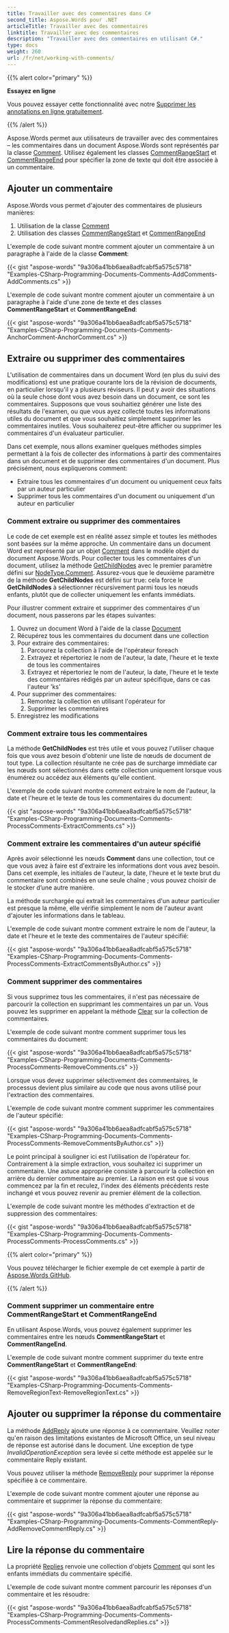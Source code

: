 ```yaml
---
title: Travailler avec des commentaires dans C#
second_title: Aspose.Words pour .NET
articleTitle: Travailler avec des commentaires
linktitle: Travailler avec des commentaires
description: "Travailler avec des commentaires en utilisant C#."
type: docs
weight: 260
url: /fr/net/working-with-comments/
---
```


{{% alert color="primary" %}}

**Essayez en ligne**

Vous pouvez essayer cette fonctionnalité avec notre [Supprimer les annotations en ligne gratuitement](https://products.aspose.app/words/annotation).

{{% /alert %}}

Aspose.Words permet aux utilisateurs de travailler avec des commentaires – les commentaires dans un document Aspose.Words sont représentés par la classe [Comment](https://reference.aspose.com/words/fr/net/aspose.words/comment/). Utilisez également les classes [CommentRangeStart](https://reference.aspose.com/words/fr/net/aspose.words/commentrangestart/) et [CommentRangeEnd](https://reference.aspose.com/words/fr/net/aspose.words/commentrangeend/) pour spécifier la zone de texte qui doit être associée à un commentaire.

## Ajouter un commentaire

Aspose.Words vous permet d'ajouter des commentaires de plusieurs manières:

1. Utilisation de la classe [Comment](https://reference.aspose.com/words/fr/net/aspose.words/comment/)
2. Utilisation des classes [CommentRangeStart](https://reference.aspose.com/words/fr/net/aspose.words/commentrangestart/) et [CommentRangeEnd](https://reference.aspose.com/words/fr/net/aspose.words/commentrangeend/)

L'exemple de code suivant montre comment ajouter un commentaire à un paragraphe à l'aide de la classe **Comment**:

{{< gist "aspose-words" "9a306a41bb6aea8adfcabf5a575c5718" "Examples-CSharp-Programming-Documents-Comments-AddComments-AddComments.cs" >}}

L'exemple de code suivant montre comment ajouter un commentaire à un paragraphe à l'aide d'une zone de texte et des classes **CommentRangeStart** et **CommentRangeEnd**:

{{< gist "aspose-words" "9a306a41bb6aea8adfcabf5a575c5718" "Examples-CSharp-Programming-Documents-Comments-AnchorComment-AnchorComment.cs" >}}

## Extraire ou supprimer des commentaires

L'utilisation de commentaires dans un document Word (en plus du suivi des modifications) est une pratique courante lors de la révision de documents, en particulier lorsqu'il y a plusieurs réviseurs. Il peut y avoir des situations où la seule chose dont vous avez besoin dans un document, ce sont les commentaires. Supposons que vous souhaitiez générer une liste des résultats de l'examen, ou que vous ayez collecté toutes les informations utiles du document et que vous souhaitiez simplement supprimer les commentaires inutiles. Vous souhaiterez peut-être afficher ou supprimer les commentaires d'un évaluateur particulier.

Dans cet exemple, nous allons examiner quelques méthodes simples permettant à la fois de collecter des informations à partir des commentaires dans un document et de supprimer des commentaires d'un document. Plus précisément, nous expliquerons comment:

- Extraire tous les commentaires d'un document ou uniquement ceux faits par un auteur particulier
- Supprimer tous les commentaires d'un document ou uniquement d'un auteur en particulier

### Comment extraire ou supprimer des commentaires

Le code de cet exemple est en réalité assez simple et toutes les méthodes sont basées sur la même approche. Un commentaire dans un document Word est représenté par un objet [Comment](https://reference.aspose.com/words/fr/net/aspose.words/comment/) dans le modèle objet du document Aspose.Words. Pour collecter tous les commentaires d'un document, utilisez la méthode [GetChildNodes](https://reference.aspose.com/words/fr/net/aspose.words/compositenode/getchildnodes/) avec le premier paramètre défini sur [NodeType.Comment](https://reference.aspose.com/words/fr/net/aspose.words/nodetype/). Assurez-vous que le deuxième paramètre de la méthode **GetChildNodes** est défini sur true: cela force le **GetChildNodes** à sélectionner récursivement parmi tous les nœuds enfants, plutôt que de collecter uniquement les enfants immédiats.

Pour illustrer comment extraire et supprimer des commentaires d'un document, nous passerons par les étapes suivantes:

1. Ouvrez un document Word à l'aide de la classe [Document](https://reference.aspose.com/words/fr/net/aspose.words/document/)
2. Récupérez tous les commentaires du document dans une collection
3. Pour extraire des commentaires:
   1. Parcourez la collection à l'aide de l'opérateur foreach
   2. Extrayez et répertoriez le nom de l'auteur, la date, l'heure et le texte de tous les commentaires
   3. Extrayez et répertoriez le nom de l'auteur, la date, l'heure et le texte des commentaires rédigés par un auteur spécifique, dans ce cas l'auteur 'ks'
4. Pour supprimer des commentaires:
   1. Remontez la collection en utilisant l'opérateur for
   2. Supprimer les commentaires
5. Enregistrez les modifications

### Comment extraire tous les commentaires

La méthode **GetChildNodes** est très utile et vous pouvez l'utiliser chaque fois que vous avez besoin d'obtenir une liste de nœuds de document de tout type. La collection résultante ne crée pas de surcharge immédiate car les nœuds sont sélectionnés dans cette collection uniquement lorsque vous énumérez ou accédez aux éléments qu'elle contient.

L'exemple de code suivant montre comment extraire le nom de l'auteur, la date et l'heure et le texte de tous les commentaires du document:

{{< gist "aspose-words" "9a306a41bb6aea8adfcabf5a575c5718" "Examples-CSharp-Programming-Documents-Comments-ProcessComments-ExtractComments.cs" >}}

### Comment extraire les commentaires d'un auteur spécifié

Après avoir sélectionné les nœuds **Comment** dans une collection, tout ce que vous avez à faire est d'extraire les informations dont vous avez besoin. Dans cet exemple, les initiales de l'auteur, la date, l'heure et le texte brut du commentaire sont combinés en une seule chaîne ; vous pouvez choisir de le stocker d’une autre manière.

La méthode surchargée qui extrait les commentaires d'un auteur particulier est presque la même, elle vérifie simplement le nom de l'auteur avant d'ajouter les informations dans le tableau.

L'exemple de code suivant montre comment extraire le nom de l'auteur, la date et l'heure et le texte des commentaires de l'auteur spécifié:

{{< gist "aspose-words" "9a306a41bb6aea8adfcabf5a575c5718" "Examples-CSharp-Programming-Documents-Comments-ProcessComments-ExtractCommentsByAuthor.cs" >}}

### Comment supprimer des commentaires

Si vous supprimez tous les commentaires, il n'est pas nécessaire de parcourir la collection en supprimant les commentaires un par un. Vous pouvez les supprimer en appelant la méthode [Clear](https://reference.aspose.com/words/fr/net/aspose.words/nodecollection/clear/) sur la collection de commentaires.

L'exemple de code suivant montre comment supprimer tous les commentaires du document:

{{< gist "aspose-words" "9a306a41bb6aea8adfcabf5a575c5718" "Examples-CSharp-Programming-Documents-Comments-ProcessComments-RemoveComments.cs" >}}

Lorsque vous devez supprimer sélectivement des commentaires, le processus devient plus similaire au code que nous avons utilisé pour l'extraction des commentaires.

L'exemple de code suivant montre comment supprimer les commentaires de l'auteur spécifié:

{{< gist "aspose-words" "9a306a41bb6aea8adfcabf5a575c5718" "Examples-CSharp-Programming-Documents-Comments-ProcessComments-RemoveCommentsByAuthor.cs" >}}

Le point principal à souligner ici est l’utilisation de l’opérateur for. Contrairement à la simple extraction, vous souhaitez ici supprimer un commentaire. Une astuce appropriée consiste à parcourir la collection en arrière du dernier commentaire au premier. La raison en est que si vous commencez par la fin et reculez, l'index des éléments précédents reste inchangé et vous pouvez revenir au premier élément de la collection.

L'exemple de code suivant montre les méthodes d'extraction et de suppression des commentaires:

{{< gist "aspose-words" "9a306a41bb6aea8adfcabf5a575c5718" "Examples-CSharp-Programming-Documents-Comments-ProcessComments-ProcessComments.cs" >}}

{{% alert color="primary" %}}

Vous pouvez télécharger le fichier exemple de cet exemple à partir de [Aspose.Words GitHub](https://github.com/aspose-words/Aspose.Words-for-.NET/blob/master/Examples/Data/Comments.docx).

{{% /alert %}}

### Comment supprimer un commentaire entre CommentRangeStart et CommentRangeEnd

En utilisant Aspose.Words, vous pouvez également supprimer les commentaires entre les nœuds **CommentRangeStart** et **CommentRangeEnd**.

L'exemple de code suivant montre comment supprimer du texte entre **CommentRangeStart** et **CommentRangeEnd**:

{{< gist "aspose-words" "9a306a41bb6aea8adfcabf5a575c5718" "Examples-CSharp-Programming-Documents-Comments-RemoveRegionText-RemoveRegionText.cs" >}}

## Ajouter ou supprimer la réponse du commentaire

La méthode [AddReply](https://reference.aspose.com/words/fr/net/aspose.words/comment/addreply/) ajoute une réponse à ce commentaire. Veuillez noter qu'en raison des limitations existantes de Microsoft Office, un seul niveau de réponse est autorisé dans le document. Une exception de type *InvalidOperationException* sera levée si cette méthode est appelée sur le commentaire Reply existant.

Vous pouvez utiliser la méthode [RemoveReply](https://reference.aspose.com/words/fr/net/aspose.words/comment/removereply/) pour supprimer la réponse spécifiée à ce commentaire.

L'exemple de code suivant montre comment ajouter une réponse au commentaire et supprimer la réponse du commentaire:

{{< gist "aspose-words" "9a306a41bb6aea8adfcabf5a575c5718" "Examples-CSharp-Programming-Documents-Comments-CommentReply-AddRemoveCommentReply.cs" >}}

## Lire la réponse du commentaire

La propriété [Replies](https://reference.aspose.com/words/fr/net/aspose.words/comment/replies/) renvoie une collection d'objets [Comment](https://reference.aspose.com/words/fr/net/aspose.words/comment/) qui sont les enfants immédiats du commentaire spécifié.

L'exemple de code suivant montre comment parcourir les réponses d'un commentaire et les résoudre:

{{< gist "aspose-words" "9a306a41bb6aea8adfcabf5a575c5718" "Examples-CSharp-Programming-Documents-Comments-ProcessComments-CommentResolvedandReplies.cs" >}}
